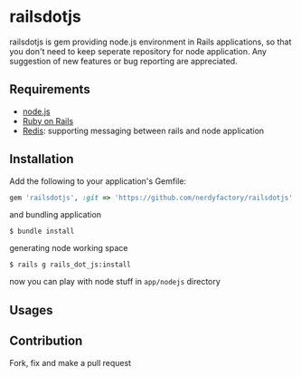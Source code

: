 # railsdotjs
railsdotjs is gem providing node.js environment in Rails applications, so that you don't need to keep seperate repository for node application.
Any suggestion of new features or bug reporting are appreciated.

## Requirements
- [node.js](https://nodejs.org/)
- [Ruby on Rails](http://rubyonrails.org/)
- [Redis](http://www.redis.io/): supporting messaging between rails and node application

## Installation
Add the following to your application's Gemfile:
``` ruby
gem 'railsdotjs', :git => 'https://github.com/nerdyfactory/railsdotjs'
```

and bundling application
```
$ bundle install
```

generating node working space
```
$ rails g rails_dot_js:install
```

now you can play with node stuff in ```app/nodejs``` directory

## Usages

## Contribution
Fork, fix and make a pull request
